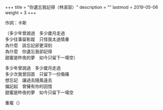 +++
title = "你遺忘我記得（林淑容）"
description = ""
lastmod = 2019-05-06
weight = 3
+++

作詞：卡斯

（多少年曾說過　多少歲月走過  
多少往事留影蹤　只怪我太過情重  
為什麼　該忘記卻更深刻  
為什麼　你遺忘我卻記得  
甜蜜是昨夜的夢　如今只留下一場空）  

多少年曾說過　多少歲月走過  
多少次我曾回首　只留下一份傷痛  
想忘記　讓過去隨風遠去  
偏記起　曾擁有你的回憶  
甜蜜是昨夜的夢　如今只留下一場空  

重複（）